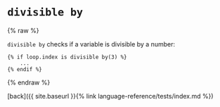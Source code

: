 `divisible by`
==============

{% raw %}

`divisible by` checks if a variable is divisible by a number:

````twig
{% if loop.index is divisible by(3) %}
    ...
{% endif %}
````

{% endraw %}

[back]({{ site.baseurl }}{% link language-reference/tests/index.md %})